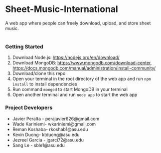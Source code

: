 # Sheet-Music-International
A web app where people can freely download, upload, and store sheet music. 
<br>
<br>
### Getting Started

1. Download Node.js: https://nodejs.org/en/download/
2. Download MongoDB: https://www.mongodb.com/download-center, https://docs.mongodb.com/manual/administration/install-community/
3. Download/clone this repo
4. Open your terminal in the root directory of the web app and run ```npm install``` to install dependencies
5. Run command ```mongod``` to start MongoDB in your terminal
6. Open another terminal and run ```node app``` to start the web app

### Project Developers
<ul>
<li>Javier Peralta - perajavier626@gmail.com</li>
<li>Wade Kariniemi- wkariniemi@gmail.com</li>
<li>Reman Koshaba- rkoshab1@asu.edu</li>
<li>Kevin Duong- ktduong@asu.edu</li>
<li>Jezreel Garcia - jgarci72@asu.edu</li>
<li>Sang Le - sble1@asu.edu</li>
</ul>